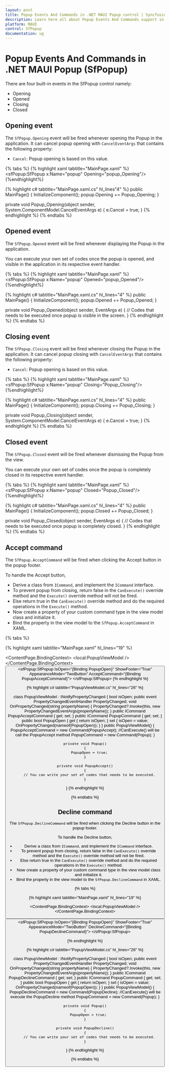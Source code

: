 ```yaml
---
layout: post
title: Popup Events And Commands in .NET MAUI Popup control | Syncfusion
description: Learn here all about Popup Events And Commands support in Syncfusion .NET MAUI Popup (SfPopup) control and more.
platform: MAUI
control: SfPopup
documentation: ug
--- 
```


# Popup Events And Commands in .NET MAUI Popup (SfPopup)

There are four built-in events in the SfPopup control namely:

* Opening
* Opened
* Closing
* Closed

## Opening event

The `SfPopup.Opening` event will be fired whenever opening the Popup in the application. It can cancel popup opening with `CancelEventArgs` that contains the following property:

* `Cancel`: Popup opening is based on this value.

{% tabs %}
{% highlight xaml tabtitle="MainPage.xaml" %}
<sfPopup:SfPopup x:Name="popup" Opening="popup_Opening"/>
{%endhighlight%}

{% highlight c# tabtitle="MainPage.xaml.cs" hl_lines"4" %}
public MainPage()
{
    InitializeComponent();
    popup.Opening += Popup_Opening;
}

private void Popup_Opening(object sender, System.ComponentModel.CancelEventArgs e)
{
    e.Cancel = true;
}
{% endhighlight %}
{% endtabs %}

## Opened event

The `SfPopup.Opened` event will be fired whenever displaying the Popup in the application.

You can execute your own set of codes once the popup is opened, and visible in the application in its respective event handler.

{% tabs %}
{% highlight xaml tabtitle="MainPage.xaml" %}
<sfPopup:SfPopup x:Name="popup" 
Opened="popup_Opened"/>
{%endhighlight%}

{% highlight c# tabtitle="MainPage.xaml.cs" hl_lines="4" %}
public MainPage()
{
    InitializeComponent();
    popup.Opened += Popup_Opened;
}

private void Popup_Opened(object sender, EventArgs e)
{
   // Codes that needs to be executed once popup is visible in the screen.
}
{% endhighlight %}
{% endtabs %}

## Closing event

The `SfPopup.Closing` event will be fired whenever closing the Popup in the application. It can cancel popup closing with `CancelEventArgs` that contains the following property:

* `Cancel`: Popup opening is based on this value.

{% tabs %}
{% highlight xaml tabtitle="MainPage.xaml" %}
<sfPopup:SfPopup x:Name="popup"  Closing="Popup_Closing"/>
{%endhighlight%}

{% highlight c# tabtitle="MainPage.xaml.cs" hl_lines="4" %}
public MainPage()
{
    InitializeComponent();
    popup.Closing += Popup_Closing;
}

private void Popup_Closing(object sender, System.ComponentModel.CancelEventArgs e)
{
    e.Cancel = true;
}
{% endhighlight %}
{% endtabs %}

## Closed event

The `SfPopup.Closed` event will be fired whenever dismissing the Popup from the view.

You can execute your own set of codes once the popup is completely closed in its respective event handler.

{% tabs %}
{% highlight xaml tabtitle="MainPage.xaml" %}
<sfPopup:SfPopup x:Name="popup" Closed="Popup_Closed"/>
{%endhighlight%}

{% highlight c# tabtitle="MainPage.xaml.cs" hl_lines="4" %}
public MainPage()
{
    InitializeComponent();
    popup.Closed += Popup_Closed;
}

private void Popup_Closed(object sender, EventArgs e)
{
    // Codes that needs to be executed once popup is completely closed.
}
{% endhighlight %}
{% endtabs %}

## Accept command

The `SfPopup.AcceptCommand` will be fired when clicking the Accept button in the popup footer.

To handle the Accept button,

* Derive a class from `ICommand`, and implement the `ICommand` interface.
* To prevent popup from closing, return false in the `CanExecute()` override method and the `Execute()` override method will not be fired.
* Else return true in the `CanExecute()` override method and do the required operations in the `Execute()` method.
* Now create a property of your custom command type in the view model class and initialize it.
* Bind the property in the view model to the `SfPopup.AcceptCommand` in XAML.

{% tabs %}

{% highlight xaml tabtitle="MainPage.xaml" hl_lines="19" %}

<?xml version="1.0" encoding="utf-8" ?>
<ContentPage xmlns="http://schemas.microsoft.com/dotnet/2021/maui"
             xmlns:x="http://schemas.microsoft.com/winfx/2009/xaml"
             xmlns:local="clr-namespace:Popup"
             xmlns:sfPopup="clr-namespace:Syncfusion.Maui.Popup;assembly=Syncfusion.Maui.Popup"
             x:Class="Popup.MainPage">
    <ContentPage.BindingContext>
        <local:PopupViewModel />
    </ContentPage.BindingContext>
    <StackLayout>
        <Button  Text="ClickToShowPopup"
                 VerticalOptions="Center"
                 HorizontalOptions="Center"
                 Command="{Binding PopupCommand}" />
        <sfPopup:SfPopup IsOpen="{Binding PopupOpen}"
                         ShowFooter="True"
                         AppearanceMode="TwoButton"
                         AcceptCommand="{Binding PopupAcceptCommand}">
        </sfPopup:SfPopup>
    </StackLayout>
</ContentPage>
{% endhighlight %}

{% highlight c# tabtitle="PopupViewModel.cs" hl_lines="26" %}

class PopupViewModel : INotifyPropertyChanged
{
    bool isOpen;
    public event PropertyChangedEventHandler PropertyChanged;
    void OnPropertyChanged(string propertyName)
    {
        PropertyChanged?.Invoke(this, new PropertyChangedEventArgs(propertyName));
    }
    public ICommand PopupAcceptCommand { get; set; }
    public ICommand PopupCommand { get; set; }
    public bool PopupOpen
    {
        get
        {
            return isOpen;
        }
        set
        {
            isOpen = value;
            OnPropertyChanged(nameof(PopupOpen));
        }
    }
    public PopupViewModel()
    {
        PopupAcceptCommand = new Command(PopupAccept); //CanExecute() will be call the PopupAccept method
        PopupCommand = new Command(Popup);
    }

    private void Popup()
    {
        PopupOpen = true;
    }

    private void PopupAccept()
    {
        // You can write your set of codes that needs to be executed.
    }
}
{% endhighlight %}

{% endtabs %}

## Decline command

The `SfPopup.DeclineCommand` will be fired when clicking the Decline button in the popup footer. 

To handle the Decline button,

* Derive a class from `ICommand`, and implement the `ICommand` interface.
* To prevent popup from closing, return false in the `CanExecute()` override method and the `Execute()` override method will not be fired.
* Else return true in the `CanExecute()` override method and do the required operations in the `Execute()` method.
* Now create a property of your custom command type in the view model class and initialize it.
* Bind the property in the view model to the `SfPopup.DeclineCommand` in XAML.

{% tabs %}

{% highlight xaml tabtitle="MainPage.xaml" hl_lines="19" %}

<?xml version="1.0" encoding="utf-8" ?>
<ContentPage xmlns="http://schemas.microsoft.com/dotnet/2021/maui"
             xmlns:x="http://schemas.microsoft.com/winfx/2009/xaml"
             xmlns:local="clr-namespace:Popup"
             xmlns:sfPopup="clr-namespace:Syncfusion.Maui.Popup;assembly=Syncfusion.Maui.Popup"
             x:Class="Popup.MainPage">
    <ContentPage.BindingContext>
        <local:PopupViewModel />
    </ContentPage.BindingContext>
    <StackLayout>
        <Button  Text="ClickToShowPopup"
                 VerticalOptions="Center"
                 HorizontalOptions="Center"
                 Command="{Binding PopupCommand}" />
        <sfPopup:SfPopup IsOpen="{Binding PopupOpen}"
                         ShowFooter="True"
                         AppearanceMode="TwoButton"
                         DeclineCommand="{Binding PopupDeclineCommand}">
        </sfPopup:SfPopup>
    </StackLayout>
</ContentPage>


{% endhighlight %}

{% highlight c# tabtitle="PopupViewModel.cs" hl_lines="26" %}
 
class PopupViewModel : INotifyPropertyChanged
{
    bool isOpen;
    public event PropertyChangedEventHandler PropertyChanged;
    void OnPropertyChanged(string propertyName)
    {
       PropertyChanged?.Invoke(this, new PropertyChangedEventArgs(propertyName));
    }
    public ICommand PopupDeclineCommand { get; set; }
    public ICommand PopupCommand { get; set; }
    public bool PopupOpen 
    {
        get 
        { 
            return isOpen; 
        }
        set
        {
            isOpen = value;
            OnPropertyChanged(nameof(PopupOpen));
        } 
    }
    public PopupViewModel()
    {
        PopupDeclineCommand = new Command(PopupDecline); //CanExecute() will be execute the PopupDecline method
        PopupCommand = new Command(Popup);
    }

    private void Popup()
    {
       PopupOpen = true;
    }

    private void PopupDecline()
    {
        // You can write your set of codes that needs to be executed.
    }
}
{% endhighlight %}

{% endtabs %}
